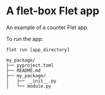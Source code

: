 # A flet-box Flet app

An example of a counter Flet app.

To run the app:

```
flet run [app_directory]

my_package/
├── pyproject.toml
├── README.md
├── my_package/
│   ├── __init__.py
│   └── module.py

```